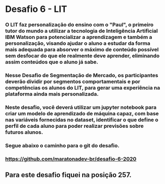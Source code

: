 
# Desafio 6 - LIT

### O LIT faz personalização do ensino com o "Paul", o primeiro tutor do mundo a utilizar a tecnologia de Inteligência Artificial IBM Watson para potencializar a aprendizagem e também a personalização, visando ajudar o aluno a estudar da forma mais adequada para absorver o máximo de conteúdo possível sem desfocar do que ele realmente deve aprender, eliminando assim conteúdos que o aluno já sabe.
### Nesse Desafio de Segmentação de Mercado, os participantes deverão dividir por segmentos comportamentais e por competências os alunos do LIT, para gerar uma experiência na plataforma ainda mais personalizada.
### Neste desafio, você deverá utilizar um jupyter notebook para criar um modelo de aprendizado de máquina capaz, com base nas variáveis fornecidas no dataset, identificar o que define o perfil de cada aluno para poder realizar previsões sobre futuros alunos.

### Segue abaixo o caminho para o git do desafio. 
### https://github.com/maratonadev-br/desafio-6-2020

## Para este desafio fiquei na posição 257. 
